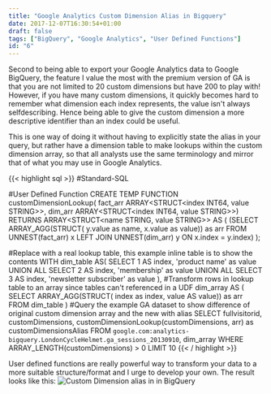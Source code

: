 ```yaml
---
title: "Google Analytics Custom Dimension Alias in Bigquery"
date: 2017-12-07T16:30:54+01:00
draft: false
tags: ["BigQuery", "Google Analytics", "User Defined Functions"]
id: "6"
---
```


Second to being able to export your Google Analytics data to Google BigQuery, the feature I value the most with the premium version of GA is that you are not limited to 20 custom dimensions but have 200 to play with! However, if you have many custom dimensions, it quickly becomes hard to remember what dimension each index represents, the value isn't always selfdescribing. Hence being able to give the custom dimension a more descriptive identifier than an index could be useful.

This is one way of doing it without having to explicitly state the alias in your query, but rather have a dimension table to make lookups within the custom dimension array, so that all analysts use the same terminology and mirror that of what you may use in Google Analytics.

{{< highlight sql >}}
#Standard-SQL

#User Defined Function
CREATE TEMP FUNCTION customDimensionLookup(
  fact_arr ARRAY<STRUCT<index INT64, value STRING>>,
  dim_arr ARRAY<STRUCT<index INT64, value STRING>>) 
  RETURNS ARRAY<STRUCT<name STRING, value STRING>> AS (
    (SELECT ARRAY_AGG(STRUCT( y.value as name, x.value as value)) as arr FROM UNNEST(fact_arr) x LEFT JOIN UNNEST(dim_arr) y ON x.index = y.index)
);

#Replace with a real lookup table, this example inline table is to show the contents
WITH dim_table AS(
SELECT 1 AS index, 'product name' as value
UNION ALL
SELECT 2 AS index, 'membership' as value
UNION ALL
SELECT 3 AS index, 'newsletter subscriber' as value
),
#Transform rows in lookup table to an array since tables can't referenced in a UDF
dim_array AS (
  SELECT
     ARRAY_AGG(STRUCT(
       index as index,
       value AS value)) as arr
   FROM
   dim_table
)
#Query the example GA dataset to show difference of original custom dimension array and the new with alias
SELECT
  fullvisitorid,
  customDimensions,
  customDimensionLookup(customDimensions, arr) as customDimensionsAlias
  FROM `google.com:analytics-bigquery.LondonCycleHelmet.ga_sessions_20130910`, dim_array
  WHERE ARRAY_LENGTH(customDimensions) > 0
  LIMIT 10
{{< / highlight >}}

User defined functions are really powerful way to transform your data to a more suitable structure/format and I urge to develop your own. The result looks like this:
![Custom Dimension alias in in BigQuery](/images/bigquery-custom-dimension-alias.png)